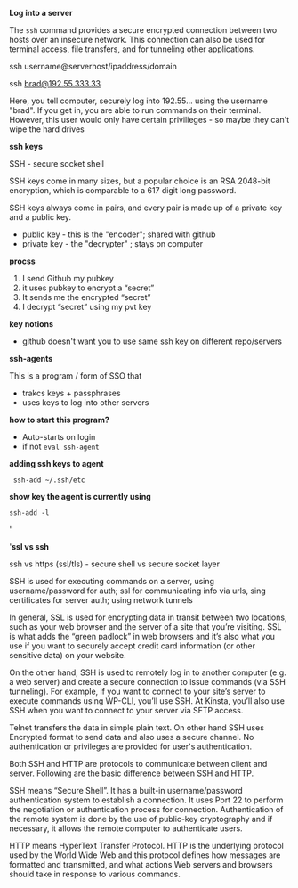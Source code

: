 

**Log into a server**

The `ssh` command provides a secure encrypted connection between two hosts over an insecure network. This connection can also be used for terminal access, file transfers, and for tunneling other applications.

ssh username@serverhost/ipaddress/domain

ssh brad@192.55.333.33

Here, you tell computer, securely log into 192.55... using the username "brad".  If you get in, you are able to run commands on their terminal.  However, this user would only have certain privilieges - so maybe they can't wipe the hard drives




**ssh keys**

SSH - secure socket shell

SSH keys come in many sizes, but a popular choice is an RSA 2048-bit encryption, which is comparable to a 617 digit long password.

SSH keys always come in pairs, and every pair is made up of a private key and a public key.

- public key - this is the "encoder"; shared with github
- private key - the "decrypter" ; stays on computer

 __procss__

1. I send Github my pubkey
2. it uses pubkey to encrypt a “secret”
3. It sends me the encrypted “secret”
4. I decrypt “secret” using my pvt key

__key notions__

- github doesn't want you to use same ssh key on different repo/servers

**ssh-agents**

This is a program / form of SSO that

- trakcs keys + passphrases
- uses keys to log into other servers

**how to start this program?**

-  Auto-starts on login
- if not `eval ssh-agent`

**adding ssh keys to agent**

```
 ssh-add ~/.ssh/etc
```

**show key the agent is currently using**

```
ssh-add -l
```

'



'**ssl vs ssh**

ssh vs https (ssl/tls) - secure shell vs secure socket layer

SSH is used for executing commands on a server, using username/password for auth;
ssl for communicating info via urls, sing certificates for server auth; using network tunnels

In general, SSL is used for encrypting data in transit between two locations, such as your web browser and the server of a site that you’re visiting. SSL is what adds the “green padlock” in web browsers and it’s also what you use if you want to securely accept credit card information (or other sensitive data) on your website.

On the other hand, SSH is used to remotely log in to another computer (e.g. a web server) and create a secure connection to issue commands (via SSH tunneling). For example, if you want to connect to your site’s server to execute commands using WP-CLI, you’ll use SSH. At Kinsta, you’ll also use SSH when you want to connect to your server via SFTP access.


Telnet transfers the data in simple plain text. On other hand SSH uses Encrypted format to send data and also uses a secure channel. No authentication or privileges are provided for user's authentication.

Both SSH and HTTP are protocols to communicate between client and server. Following are the basic difference between SSH and HTTP.

SSH means “Secure Shell”. It has a built-in username/password authentication system to establish a connection. It uses Port 22 to perform the negotiation or authentication process for connection. Authentication of the remote system is done by the use of public-key cryptography and if necessary, it allows the remote computer to authenticate users.

HTTP means HyperText Transfer Protocol. HTTP is the underlying protocol used by the World Wide Web and this protocol defines how messages are formatted and transmitted, and what actions Web servers and browsers should take in response to various commands.